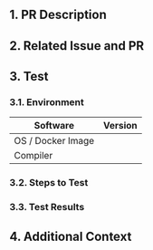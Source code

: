 <!--
⚠️ YOUR PULL REQUEST TITLE SHOULD BE IN THE FOLLOWING FORMAT ⚠️:

1. [FEATURE] ... (for adding a new feature)
2. [FIX] ... (for fixing a bug)
3. [TEST] ... (for adding tests)
4. [REFACTOR] ... (for refactoring the code)
5. [IMPROVE] ... (for any improvements not fitting in the above categories)
5. [DOC] ...(for modifying the documentation)
-->

## 1. PR Description

<!-- 
A clear and concise description of what your pull request is.
-->

## 2. Related Issue and PR

<!-- 
If your PR is related to an issue or a pull request, please link it here. 

If you are sure a related issue or PR can be closed after merging this pull 
request, use the keyword `closes` in front of the issue or PR number. 

For example:

- closes #123
- closes #124
-->

## 3. Test
### 3.1. Environment

<!--
For example:

| Software             | Version               |
| -------------------- | --------------------- |
| OS / Docker Image    | windows 11            |
| Compiler             | VSCode + typst        |
-->

| Software             | Version |
| -------------------- | ------- |
| OS / Docker Image    |         |
| Compiler             |         |

### 3.2. Steps to Test

<!-- Describe the steps to test the feature. -->

### 3.3. Test Results

<!-- Add the test results here. -->

## 4. Additional Context

<!-- Add any other context or screenshots about the feature request here. -->